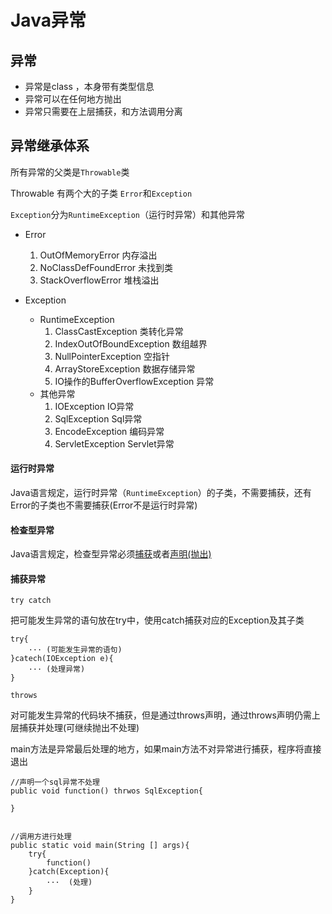 # Java异常

## 异常

- 异常是class ，本身带有类型信息
- 异常可以在任何地方抛出
- 异常只需要在上层捕获，和方法调用分离

## 异常继承体系

所有异常的父类是`Throwable`类

Throwable 有两个大的子类 `Error`和`Exception`

`Exception`分为`RuntimeException`（运行时异常）和其他异常


- Error

    1. OutOfMemoryError 内存溢出
    2. NoClassDefFoundError 未找到类
    3. StackOverflowError 堆栈溢出

- Exception 

    - RuntimeException
        1. ClassCastException 类转化异常
        2. IndexOutOfBoundException 数组越界
        3. NullPointerException 空指针
        4. ArrayStoreException 数据存储异常
        5. IO操作的BufferOverflowException 异常 
    - 其他异常
        1. IOException IO异常
        2. SqlException Sql异常
        3. EncodeException 编码异常
        4. ServletException Servlet异常

#### 运行时异常

Java语言规定，运行时异常（`RuntimeException`）的子类，不需要捕获，还有Error的子类也不需要捕获(Error不是运行时异常)

#### 检查型异常

Java语言规定，检查型异常必须[捕获](#trycatch)或者[声明(抛出)](#throws)

#### <span id='trycatch'>捕获异常</span>

`try catch`

把可能发生异常的语句放在try中，使用catch捕获对应的Exception及其子类

    try{
        ··· (可能发生异常的语句)
    }catech(IOException e){
        ··· (处理异常)
    }

`throws`

对可能发生异常的代码块不捕获，但是通过throws声明，通过throws声明仍需上层捕获并处理(可继续抛出不处理)

main方法是异常最后处理的地方，如果main方法不对异常进行捕获，程序将直接退出

    //声明一个sql异常不处理
    public void function() thrwos SqlException{

    }


    //调用方进行处理
    public static void main(String [] args){
        try{
            function()
        }catch(Exception){
            ···  (处理)
        }
    }
